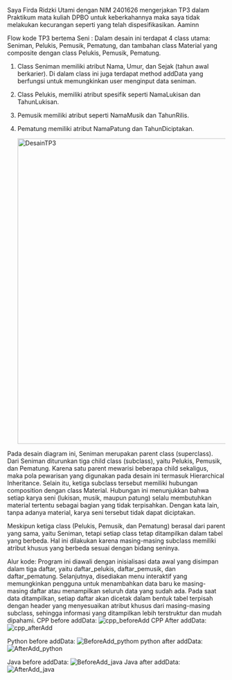 Saya Firda Ridzki Utami dengan NIM 2401626 mengerjakan TP3 dalam Praktikum mata kuliah DPBO untuk keberkahannya maka saya tidak melakukan kecurangan seperti yang telah dispesifikasikan. Aaminn

Flow kode TP3 bertema Seni :
Dalam desain ini terdapat 4 class utama: Seniman, Pelukis, Pemusik, Pematung, dan tambahan class Material yang composite dengan class Pelukis, Pemusik, Pematung.
1. Class Seniman memiliki atribut Nama, Umur, dan Sejak (tahun awal berkarier).
Di dalam class ini juga terdapat method addData yang berfungsi untuk memungkinkan user menginput data seniman.
2. Class Pelukis, memiliki atribut spesifik seperti NamaLukisan dan TahunLukisan.
3. Pemusik memiliki atribut seperti NamaMusik dan TahunRilis.
4. Pematung memiliki atribut NamaPatung dan TahunDiciptakan.

   <img width="781" height="705" alt="DesainTP3" src="https://github.com/user-attachments/assets/0331798d-353e-407f-93c2-42414de7cfc0" />

Pada desain diagram ini, Seniman merupakan parent class (superclass). Dari Seniman diturunkan tiga child class (subclass), yaitu Pelukis, Pemusik, dan Pematung. Karena satu parent mewarisi beberapa child sekaligus, maka pola pewarisan yang digunakan pada desain ini termasuk Hierarchical Inheritance. Selain itu, ketiga subclass tersebut memiliki hubungan composition dengan class Material. Hubungan ini menunjukkan bahwa setiap karya seni (lukisan, musik, maupun patung) selalu membutuhkan material tertentu sebagai bagian yang tidak terpisahkan. Dengan kata lain, tanpa adanya material, karya seni tersebut tidak dapat diciptakan.

Meskipun ketiga class (Pelukis, Pemusik, dan Pematung) berasal dari parent yang sama, yaitu Seniman, tetapi setiap class tetap ditampilkan dalam tabel yang berbeda. Hal ini dilakukan karena masing-masing subclass memiliki atribut khusus yang berbeda sesuai dengan bidang seninya. 

Alur kode: Program ini diawali dengan inisialisasi data awal yang disimpan dalam tiga daftar, yaitu daftar_pelukis, daftar_pemusik, dan daftar_pematung. Selanjutnya, disediakan menu interaktif yang memungkinkan pengguna untuk menambahkan data baru ke masing-masing daftar atau menampilkan seluruh data yang sudah ada. Pada saat data ditampilkan, setiap daftar akan dicetak dalam bentuk tabel terpisah dengan header yang menyesuaikan atribut khusus dari masing-masing subclass, sehingga informasi yang ditampilkan lebih terstruktur dan mudah dipahami.
CPP before addData:
![cpp_beforeAdd](https://github.com/user-attachments/assets/e291d49e-fdba-4343-baae-22ede48bcfab)
CPP After addData:
![cpp_afterAdd](https://github.com/user-attachments/assets/14e1419c-9740-401e-bfdc-12605681e60b)

Python before addData:
![BeforeAdd_pythom](https://github.com/user-attachments/assets/7ed6cf8b-efca-47c3-b297-0487e9edcdc2)
python after addData:
![AfterAdd_python](https://github.com/user-attachments/assets/055d1b7f-fc30-4189-bfea-d3f12ade47b4)

Java before addData:
![BeforeAdd_java](https://github.com/user-attachments/assets/5b7ee577-2dcc-452e-904f-ecce604f90a3)
Java after addData:
![AfterAdd_java](https://github.com/user-attachments/assets/53f6c326-a8d5-41c6-8d94-e76ce37f31f8)
